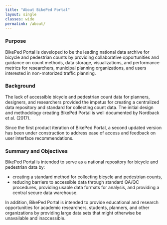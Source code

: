 ```yaml
---
title: "About BikePed Portal"
layout: single
classes: wide
permalink: /about/
---
```

### Purpose
BikePed Portal is developed to be the leading national data archive for bicycle and pedestrian counts by providing collaborative opportunities and guidance on count methods, data storage, visualizations, and performance metrics for researchers, municipal planning organizations, and users interested in non-motorized traffic planning.

### Background
The lack of accessible bicycle and pedestrian count data for planners, designers, and researchers provided the impetus for creating a centralized data repository and standard for collecting count data. The initial design and methodology creating BikePed Portal is well documented by Nordback et al. (2017).

Since the first product iteration of BikePed Portal, a second updated version has been under construction to address ease of access and feedback on user interface recommendations.

### Summary and Objectives
BikePed Portal is intended to serve as a national repository for bicycle and pedestrian data by:
- creating a standard method for collecting bicycle and pedestrian counts,
- reducing barriers to accessible data through standard QA/QC procedures, providing usable data formats for analysis, and providing a central secure data warehouse.

In addition, BikePed Portal is intended to provide educational and research opportunities for academic researchers, students, planners, and other organizations by providing large data sets that might otherwise be unavailable and inaccessible.
